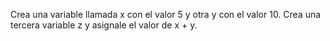 Crea una variable llamada x con el valor 5 y otra y con el valor 10. Crea una tercera variable z y asignale el valor de x + y.
